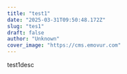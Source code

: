 ```yaml
---
title: "test1"
date: "2025-03-31T09:50:48.172Z"
slug: "tes1"
draft: false
author: "Unknown"
cover_image: "https://cms.emovur.com"
---
```


test1desc